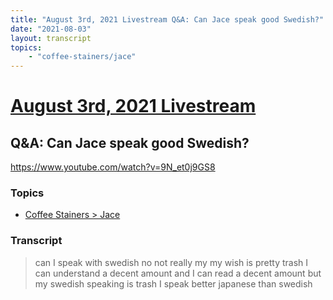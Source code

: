 ```yaml
---
title: "August 3rd, 2021 Livestream Q&A: Can Jace speak good Swedish?"
date: "2021-08-03"
layout: transcript
topics:
    - "coffee-stainers/jace"
---
```

# [August 3rd, 2021 Livestream](../2021-08-03.md)
## Q&A: Can Jace speak good Swedish?
https://www.youtube.com/watch?v=9N_et0j9GS8

### Topics
* [Coffee Stainers > Jace](../topics/coffee-stainers/jace.md)

### Transcript

> can I speak with swedish no not really my my wish is pretty trash I can understand a decent amount and I can read a decent amount but my swedish speaking is trash I speak better japanese than swedish
